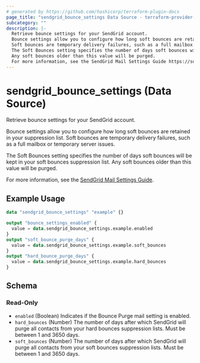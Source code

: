 ```yaml
---
# generated by https://github.com/hashicorp/terraform-plugin-docs
page_title: "sendgrid_bounce_settings Data Source - terraform-provider-sendgrid"
subcategory: ""
description: |-
  Retrieve bounce settings for your SendGrid account.
  Bounce settings allow you to configure how long soft bounces are retained in your suppression list.
  Soft bounces are temporary delivery failures, such as a full mailbox or temporary server issues.
  The Soft Bounces setting specifies the number of days soft bounces will be kept in your soft bounces suppression list.
  Any soft bounces older than this value will be purged.
  For more information, see the SendGrid Mail Settings Guide https://support.sendgrid.com/hc/en-us/articles/9489871931803-Mail-Settings-Guide-within-a-SendGrid-Account.
---
```


# sendgrid_bounce_settings (Data Source)

Retrieve bounce settings for your SendGrid account.

Bounce settings allow you to configure how long soft bounces are retained in your suppression list.
Soft bounces are temporary delivery failures, such as a full mailbox or temporary server issues.

The Soft Bounces setting specifies the number of days soft bounces will be kept in your soft bounces suppression list.
Any soft bounces older than this value will be purged.

For more information, see the [SendGrid Mail Settings Guide](https://support.sendgrid.com/hc/en-us/articles/9489871931803-Mail-Settings-Guide-within-a-SendGrid-Account).

## Example Usage

```terraform
data "sendgrid_bounce_settings" "example" {}

output "bounce_settings_enabled" {
  value = data.sendgrid_bounce_settings.example.enabled
}
output "soft_bounce_purge_days" {
  value = data.sendgrid_bounce_settings.example.soft_bounces
}
output "hard_bounce_purge_days" {
  value = data.sendgrid_bounce_settings.example.hard_bounces
}
```

<!-- schema generated by tfplugindocs -->
## Schema

### Read-Only

- `enabled` (Boolean) Indicates if the Bounce Purge mail setting is enabled.
- `hard_bounces` (Number) The number of days after which SendGrid will purge all contacts from your hard bounces suppression lists. Must be between 1 and 3650 days.
- `soft_bounces` (Number) The number of days after which SendGrid will purge all contacts from your soft bounces suppression lists. Must be between 1 and 3650 days.

